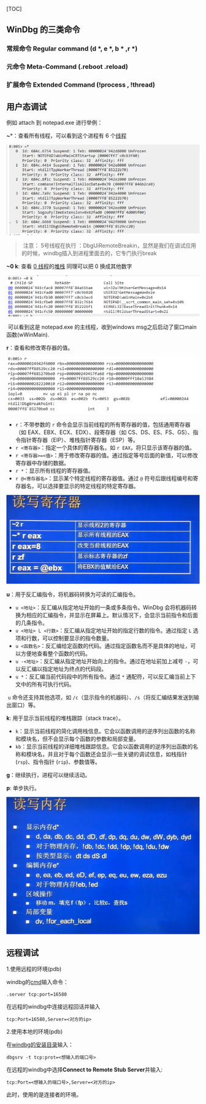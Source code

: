 [TOC]

## WinDbg 的三类命令

### 常规命令 Regular command (d *,  e *, b * ,r *)



### 元命令 Meta-Command (.reboot  .reload)



### 扩展命令 Extended Command (!process , !thread)









## 用户态调试

例如 attach 到 notepad.exe 进行举例：



**~***：查看所有线程，可以看到这个进程有 6 个<u>线程</u>

![查看所有进程](./markdownimage/查看所有进程.png)

> ​		注意： 5号线程在执行 ：DbgUiRemoteBreakin，显然是我们在调试应用的时候，windbg插入到进程里面去的，它专门执行break



**~0 k**: 查看 <u>0 线程</u>的<u>堆栈</u>  同理可以把 0 换成其他数字

![查看0线程](./markdownimage/查看0线程.png)

​		可以看到这是 notepad.exe 的主线程，收到windows msg之后启动了窗口main函数(wWinMain).



**r**：查看和修改寄存器的值。

![r命令](./markdownimage/r命令.png)

- `r`：不带参数的 `r` 命令会显示当前线程的所有寄存器的值，包括通用寄存器（如 EAX、EBX、ECX、EDX）、段寄存器（如 CS、DS、ES、FS、GS）、指令指针寄存器（EIP）、堆栈指针寄存器（ESP）等。
- `r <寄存器>`：指定一个具体的寄存器名，如 `r EAX`，将只显示该寄存器的值。
- `r <寄存器>=<值>`：用于修改寄存器的值。通过指定等号后面的新值，可以修改寄存器中存储的数据。
- `r *`：显示所有线程的寄存器值。
- `r @<寄存器名>`：显示某个特定线程的寄存器值。通过 `@` 符号后跟线程编号和寄存器名，可以选择要显示的特定线程的特定寄存器。

![寄存器命令](./markdownimage/寄存器命令.png)



**u**：用于反汇编指令，将机器码转换为可读的汇编指令。

- `u <地址>`：反汇编从指定地址开始的一条或多条指令。WinDbg 会将机器码转换为相应的汇编指令，并显示在屏幕上。默认情况下，会显示当前指令和后面的几条指令。
- `u <地址> L <行数>`：反汇编从指定地址开始的指定行数的指令。通过指定 `L` 选项和行数，可以控制要显示的指令数量。
- `u <函数名>`：反汇编给定函数的代码。通过指定函数名而不是具体的地址，可以方便地查看整个函数的代码。
- `u -<地址>`：反汇编从指定地址开始向上的指令。通过在地址前加上减号 `-`，可以反汇编以指定地址为终点的代码段。
- `u *`：反汇编当前代码段中的所有指令。通过 `*` 通配符，可以反汇编当前上下文中的所有可执行代码。

​        `u` 命令还支持其他选项，如 `/c`（显示指令的机器码）、`/s`（将反汇编结果发送到输出窗口）等。

**k**:  用于显示当前线程的堆栈跟踪（stack trace）。

- `k`：显示当前线程的简化调用栈信息。它会以函数调用的逆序列出函数的名称和模块名，但不会显示每个函数的参数和局部变量。
- `kb`：显示当前线程的详细堆栈跟踪信息。它会以函数调用的逆序列出函数的名称和模块名，并且对于每个函数还会显示一些关键的调试信息，如栈指针 (`rsp`)、指令指针 (`rip`)、参数值等。

**g**：继续执行，进程可以继续活动。

**p**:  单步执行。

![读取内存命令](./markdownimage/读取内存命令.png)







## 远程调试

1.使用远程的环境(pdb)

windbg的<u>cmd</u>输入命令：

```cmd
.server tcp:port=16580
```

在远程的windbg中连接远程回话并输入

```
tcp:Port=16580,Server=<对方的ip>
```



2.使用本地的环境(pdb)

在<u>windbg的安装目录</u>输入：

```
dbgsrv -t tcp:prot=<想输入的端口号>
```

在远程的windbg中选择**Connect to Remote Stub Server**并输入:

```
tcp:Port=<想输入的端口号>,Server=<对方的ip>
```

此时，使用的是连接者的环境。





